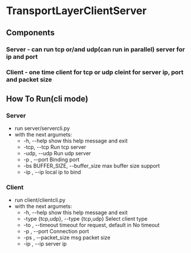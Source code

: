 # TransportLayerClientServer
## Components
### Server - can run tcp or/and udp(can run in parallel) server for ip and port
### Client - one time client for tcp or udp cleint for server ip, port and packet size

## How To Run(cli mode)
### Server
* run server/servercli.py
* with the next argumets:
  *   -h, --help            show this help message and exit
  *   -tcp, --tcp           Run tcp server
  *   -udp, --udp           Run udp server
  *   -p , --port   Binding port
  *   -bs BUFFER_SIZE, --buffer_size  max buffer size support
  *   -ip , --ip       local ip to bind

### Client
* run client/clientcli.py
* with the next argumets:
  *    -h, --help            show this help message and exit
  *    -type {tcp,udp}, --type {tcp,udp} Select client type
  *    -to , --timeout timeout for request, default in No timeout
  *    -p , --port  Connection port
  *    -ps , --packet_size   msg packet size
  *    -ip , --ip server ip
